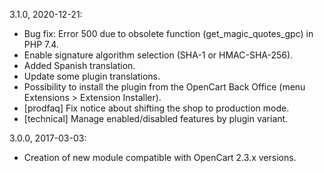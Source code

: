 3.1.0, 2020-12-21:
- Bug fix: Error 500 due to obsolete function (get_magic_quotes_gpc) in PHP 7.4.
- Enable signature algorithm selection (SHA-1 or HMAC-SHA-256).
- Added Spanish translation.
- Update some plugin translations.
- Possibility to install the plugin from the OpenCart Back Office (menu Extensions > Extension Installer).
- [prodfaq] Fix notice about shifting the shop to production mode.
- [technical] Manage enabled/disabled features by plugin variant.

3.0.0, 2017-03-03:
- Creation of new module compatible with OpenCart 2.3.x versions.